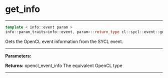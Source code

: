 # get_info

---

```cpp
template < info::event param >
info::param_traits<info::event, param>::return_type cl::sycl::event::get_info() const
```


Gets the OpenCL event information from the SYCL event. 


---
**Parameters:**

**Returns:** opencl_event_info<param> The equivalent OpenCL type 

---
